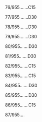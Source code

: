 76/955.......C15 


77/955.......D30 


78/955.......D30 


79/955.......D30 


80/955.......D30 


81/955.......D30 


82/955.......C15 


83/955.......C15 


84/955.......D30 


85/955.......D30 


86/955.......C15 


87/955.... 

